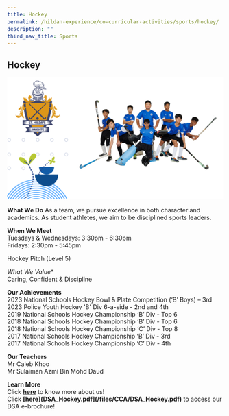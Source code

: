 ```yaml
---
title: Hockey
permalink: /hildan-experience/co-curricular-activities/sports/hockey/
description: ""
third_nav_title: Sports
---
```

Hockey
------

![](/images/CCA/Hockey%202023.png)


**What We Do**
As a team, we pursue excellence in both character and academics. As student athletes, we aim to be disciplined sports leaders. <br>

**When We Meet** <br>
Tuesdays &amp;&nbsp;Wednesdays:&nbsp;3:30pm - 6:30pm&nbsp;<br>
Fridays:&nbsp;2:30pm - 5:45pm<br>

Hockey Pitch (Level 5)<br>

*What We Value**<br>
Caring, Confident & Discipline <br>

**Our Achievements**<br>
2023 National Schools Hockey Bowl &amp; Plate Competition (‘B’ Boys) – 3rd<br>
2023 Police Youth Hockey 'B' Div 6-a-side - 2nd and 4th <br>
2019 National Schools Hockey Championship ‘B’ Div&nbsp;- Top 6<br>
2018 National Schools Hockey Championship ‘B’ Div&nbsp;- Top 6<br> 
2018 National Schools Hockey Championship ‘C’ Div&nbsp;- Top 8<br>
2017 National Schools Hockey Championship ‘B’ Div&nbsp;- 3rd <br>
2017 National Schools Hockey Championship ‘C’ Div&nbsp;- 4th  <br>

**Our Teachers** <br>
Mr Caleb Khoo<br> 
Mr Sulaiman Azmi Bin Mohd Daud <br>

**Learn More** <br>
Click&nbsp;**[here](/files/CCA/HockeyOrientation_2021_intro.pdf)**&nbsp;to know more about us!  <br>
Click&nbsp;**[here](DSA\_Hockey.pdf](/files/CCA/DSA_Hockey.pdf)** to access our DSA e-brochure!
